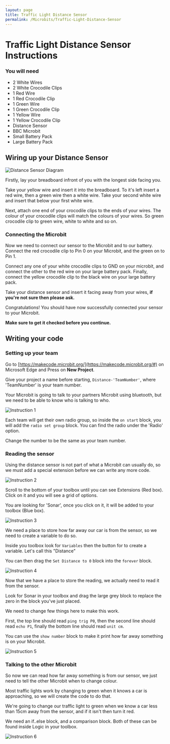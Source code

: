 ```yaml
---
layout: page
title: Traffic Light Distance Sensor
permalink: /Microbits/Traffic-Light-Distance-Sensor
---
```


# Traffic Light Distance Sensor Instructions
### You will need
- 2 White Wires
- 2 White Crocodile Clips
- 1 Red Wire
- 1 Red Crocodile Clip
- 1 Green Wire
- 1 Green Crocodile Clip
- 1 Yellow Wire
- 1 Yellow Crocodile Clip
- Distance Sensor
- BBC Microbit
- Small Battery Pack
- Large Battery Pack
## Wiring up your Distance Sensor
![Distance Sensor Diagram](/images/MicroBits/MotionSensorTraffic.png "Distance Sensor Diagram")

Firstly, lay your breadboard infront of you with the longest side facing you.

Take your yellow wire and insert it into the breadboard. To it's left insert a red wire, then a green wire then a white wire. Take your second white wire and insert that below your first white wire.

Next, attach one end of your crocodile clips to the ends of your wires. The colour of your crocodile clips will match the colours of your wires. So green crocodile clip to green wire, white to white and so on.

### Connecting the Microbit

Now we need to connect our sensor to the Microbit and to our battery. Connect the red crocodile clip to Pin 0 on your Microbit, and the green on to Pin 1.

Connect any one of your white crocodile clips to GND on your microbit, and connect the other to the red wire on your large battery pack. Finally, connect the yellow crocodile clip to the black wire on your large battery pack.

Take your distance sensor and insert it facing away from your wires, **if you're not sure then please ask.**

Congratulations! You should have now successfully connected your sensor to your Microbit. 

**Make sure to get it checked before you continue.**

## Writing your code

### Setting up your team
Go to [https://makecode.microbit.org/](https://makecode.microbit.org/#) on Microsoft Edge and Press on **New Project**.

Give your project a name before starting,  `Distance-'TeamNumber'`, where 'TeamNumber' is your team number.

Your Microbit is going to talk to your partners Microbit using bluetooth, but we need to be able to know who is talking to who.

![Instruction 1](/images/MicroBits/Distance-1.png "Instruction 1")

Each team will get their own radio group, so inside the `on start` block, you will add the `radio set group` block. You can find the radio under the 'Radio' option. 

Change the number to be the same as your team number.

### Reading the sensor

Using the distance sensor is not part of what a Microbit can usually do, so we must add a special extension before we can write any more code.

![Instruction 2](/images/MicroBits/Distance-2.png "Instruction 2")

Scroll to the bottom of your toolbox until you can see Extensions (Red box). Click on it and you will see a grid of options.  

You are looking for 'Sonar', once you click on it, it will be added to your toolbox (Blue box).

![Instruction 3](/images/MicroBits/Distance-3.png "Instruction 3")

We need a place to store how far away our car is from the sensor, so we need to create a variable to do so.

Inside you toolbox look for `Variables` then the button for to create a variable. Let's call this "Distance"

You can then drag the `Set Distance to 0` block into the `forever` block.

![Instruction 4](/images/MicroBits/Distance-4.png "Instruction 4")

Now that we have a place to store the reading, we actually need to read it from the sensor.

Look for Sonar in your toolbox and drag the large grey block to replace the zero in the block you've just placed.

We need to change few things here to make this work.

First, the top line should read `ping trig P0`, then the second line should read `echo P1`, finally the bottom line should read `unit cm`.

You can use the `show number` block to make it print how far away something is on your Microbit.

![Instruction 5](/images/MicroBits/Distance-5.png "Instruction 5")

### Talking to the other Microbit

So now we can read how far away something is from our sensor, we just need to tell the other Microbit when to change colour.

Most traffic lights work by changing to green when it knows a car is approaching, so we will create the code to do that.

We're going to change our traffic light to green when we know a car less than 15cm away from the sensor, and if it isn't then turn it red.

We need an if..else block, and a comparison block. Both of these can be found inside Logic in your toolbox.

![Instruction 6](/images/MicroBits/Distance-6.png "Instruction 6")